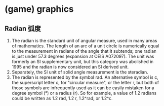 # (game) graphics

## Radian 弧度
1. The radian is the standard unit of angular measure, used in many areas of mathematics. The length of an arc of a unit circle is numerically equal to the measurement in radians of the angle that it subtends; one radian is just under 57.3 degrees (expansion at OEIS A072097). The unit was formerly an SI supplementary unit, but this category was abolished in 1995 and the radian is now considered an SI derived unit.
1. Separately, the SI unit of solid angle measurement is the steradian.
1. The radian is represented by the symbol rad. An alternative symbol is c, the superscript letter c, for "circular measure", or the letter r, but both of those symbols are infrequently used as it can be easily mistaken for a degree symbol (°) or a radius (r). So for example, a value of 1.2 radians could be written as 1.2 rad, 1.2 r, 1.2^rad, or 1.2^c.

